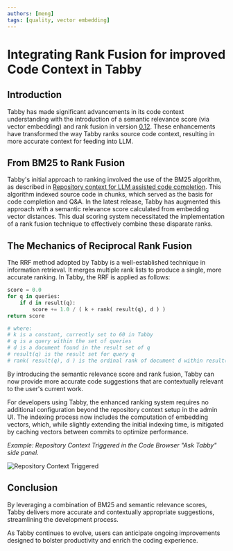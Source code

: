 ```yaml
---
authors: [meng]
tags: [quality, vector embedding]
---
```


# Integrating Rank Fusion for improved Code Context in Tabby

## Introduction

Tabby has made significant advancements in its code context understanding with the introduction of a semantic relevance score (via vector embedding) and rank fusion in version [0.12](https://github.com/TabbyML/tabby/releases/tag/v0.12.0). These enhancements have transformed the way Tabby ranks source code context, resulting in more accurate context for feeding into LLM.

## From BM25 to Rank Fusion

Tabby's initial approach to ranking involved the use of the BM25 algorithm, as described in [Repository context for LLM assisted code completion](/blog/2023/10/16/repository-context-for-code-completion/). This algorithm indexed source code in chunks, which served as the basis for code completion and Q&A. In the latest release, Tabby has augmented this approach with a semantic relevance score calculated from embedding vector distances. This dual scoring system necessitated the implementation of a rank fusion technique to effectively combine these disparate ranks.

## The Mechanics of Reciprocal Rank Fusion

The RRF method adopted by Tabby is a well-established technique in information retrieval. It merges multiple rank lists to produce a single, more accurate ranking. In Tabby, the RRF is applied as follows:

```python title="derived from https://www.elastic.co/guide/en/elasticsearch/reference/current/rrf.html"
score = 0.0
for q in queries:
    if d in result(q):
        score += 1.0 / ( k + rank( result(q), d ) )
return score

# where:
# k is a constant, currently set to 60 in Tabby
# q is a query within the set of queries
# d is a document found in the result set of q
# result(q) is the result set for query q
# rank( result(q), d ) is the ordinal rank of document d within result(q)
```

By introducing the semantic relevance score and rank fusion, Tabby can now provide more accurate code suggestions that are contextually relevant to the user's current work.

For developers using Tabby, the enhanced ranking system requires no additional configuration beyond the repository context setup in the admin UI. The indexing process now includes the computation of embedding vectors, which, while slightly extending the initial indexing time, is mitigated by caching vectors between commits to optimize performance.

*Example: Repository Context Triggered in the Code Browser "Ask Tabby" side panel.*

![Repository Context Triggered](./repository-context-triggered.png)

## Conclusion

By leveraging a combination of BM25 and semantic relevance scores, Tabby delivers more accurate and contextually appropriate suggestions, streamlining the development process.

As Tabby continues to evolve, users can anticipate ongoing improvements designed to bolster productivity and enrich the coding experience.